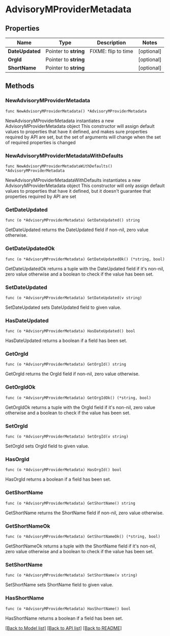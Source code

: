 # AdvisoryMProviderMetadata

## Properties

Name | Type | Description | Notes
------------ | ------------- | ------------- | -------------
**DateUpdated** | Pointer to **string** | FIXME: flip to time | [optional] 
**OrgId** | Pointer to **string** |  | [optional] 
**ShortName** | Pointer to **string** |  | [optional] 

## Methods

### NewAdvisoryMProviderMetadata

`func NewAdvisoryMProviderMetadata() *AdvisoryMProviderMetadata`

NewAdvisoryMProviderMetadata instantiates a new AdvisoryMProviderMetadata object
This constructor will assign default values to properties that have it defined,
and makes sure properties required by API are set, but the set of arguments
will change when the set of required properties is changed

### NewAdvisoryMProviderMetadataWithDefaults

`func NewAdvisoryMProviderMetadataWithDefaults() *AdvisoryMProviderMetadata`

NewAdvisoryMProviderMetadataWithDefaults instantiates a new AdvisoryMProviderMetadata object
This constructor will only assign default values to properties that have it defined,
but it doesn't guarantee that properties required by API are set

### GetDateUpdated

`func (o *AdvisoryMProviderMetadata) GetDateUpdated() string`

GetDateUpdated returns the DateUpdated field if non-nil, zero value otherwise.

### GetDateUpdatedOk

`func (o *AdvisoryMProviderMetadata) GetDateUpdatedOk() (*string, bool)`

GetDateUpdatedOk returns a tuple with the DateUpdated field if it's non-nil, zero value otherwise
and a boolean to check if the value has been set.

### SetDateUpdated

`func (o *AdvisoryMProviderMetadata) SetDateUpdated(v string)`

SetDateUpdated sets DateUpdated field to given value.

### HasDateUpdated

`func (o *AdvisoryMProviderMetadata) HasDateUpdated() bool`

HasDateUpdated returns a boolean if a field has been set.

### GetOrgId

`func (o *AdvisoryMProviderMetadata) GetOrgId() string`

GetOrgId returns the OrgId field if non-nil, zero value otherwise.

### GetOrgIdOk

`func (o *AdvisoryMProviderMetadata) GetOrgIdOk() (*string, bool)`

GetOrgIdOk returns a tuple with the OrgId field if it's non-nil, zero value otherwise
and a boolean to check if the value has been set.

### SetOrgId

`func (o *AdvisoryMProviderMetadata) SetOrgId(v string)`

SetOrgId sets OrgId field to given value.

### HasOrgId

`func (o *AdvisoryMProviderMetadata) HasOrgId() bool`

HasOrgId returns a boolean if a field has been set.

### GetShortName

`func (o *AdvisoryMProviderMetadata) GetShortName() string`

GetShortName returns the ShortName field if non-nil, zero value otherwise.

### GetShortNameOk

`func (o *AdvisoryMProviderMetadata) GetShortNameOk() (*string, bool)`

GetShortNameOk returns a tuple with the ShortName field if it's non-nil, zero value otherwise
and a boolean to check if the value has been set.

### SetShortName

`func (o *AdvisoryMProviderMetadata) SetShortName(v string)`

SetShortName sets ShortName field to given value.

### HasShortName

`func (o *AdvisoryMProviderMetadata) HasShortName() bool`

HasShortName returns a boolean if a field has been set.


[[Back to Model list]](../README.md#documentation-for-models) [[Back to API list]](../README.md#documentation-for-api-endpoints) [[Back to README]](../README.md)


